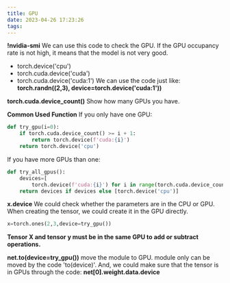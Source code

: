 ```yaml
---
title: GPU
date: 2023-04-26 17:23:26
tags:
---
```


**!nvidia-smi**
We can use this code to check the GPU. If the GPU occupancy rate is not high, it means that the model is not very good.
- torch.device('cpu')
- torch.cuda.device('cuda')
- torch.cuda.device('cuda:1')
We can use the code just like: **torch.randn((2,3), device=torch.device('cuda:1'))**

**torch.cuda.device_count()**
Show how many GPUs you have.

**Common Used Function**
If you only have one GPU:
```python
def try_gpu(i=0):
    if torch.cuda.device_count() >= i + 1:
        return torch.device(f'cuda:{i}')
    return torch.device('cpu')
```

If you have more GPUs than one:
```python
def try_all_gpus():
    devices=[
        torch.device(f'cuda:{i}') for i in range(torch.cuda.device_count())]
    return devices if devices else [torch.device('cpu')]
```

**x.device**
We could check whether the parameters are in the CPU or GPU.
When creating the tensor, we could create it in the GPU directly.
```python
x=torch.ones(2,3,device=try_gpu())
```
**Tensor X and tensor y must be in the same GPU to add or subtract operations.**

**net.to(device=try_gpu())**
move the module to GPU. module only can be moved by the code 'to(device)'.
And, we could make sure that the tensor is in GPUs through the code: **net[0].weight.data.device**


